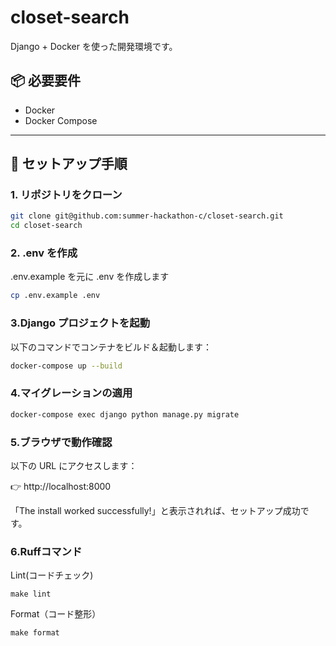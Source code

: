 # closet-search

Django + Docker を使った開発環境です。

## 📦 必要要件

- Docker
- Docker Compose

---

## 🚀 セットアップ手順

### 1. リポジトリをクローン

```bash
git clone git@github.com:summer-hackathon-c/closet-search.git
cd closet-search
```

### 2. .env を作成

.env.example を元に .env を作成します

```bash
cp .env.example .env
```

### 3.Django プロジェクトを起動

以下のコマンドでコンテナをビルド＆起動します：

```bash
docker-compose up --build
```

### 4.マイグレーションの適用
```bash
docker-compose exec django python manage.py migrate
```

### 5.ブラウザで動作確認
以下の URL にアクセスします：

👉 http://localhost:8000

「The install worked successfully!」と表示されれば、セットアップ成功です。

### 6.Ruffコマンド

Lint(コードチェック)

```
make lint
```

Format（コード整形）

```
make format
```
